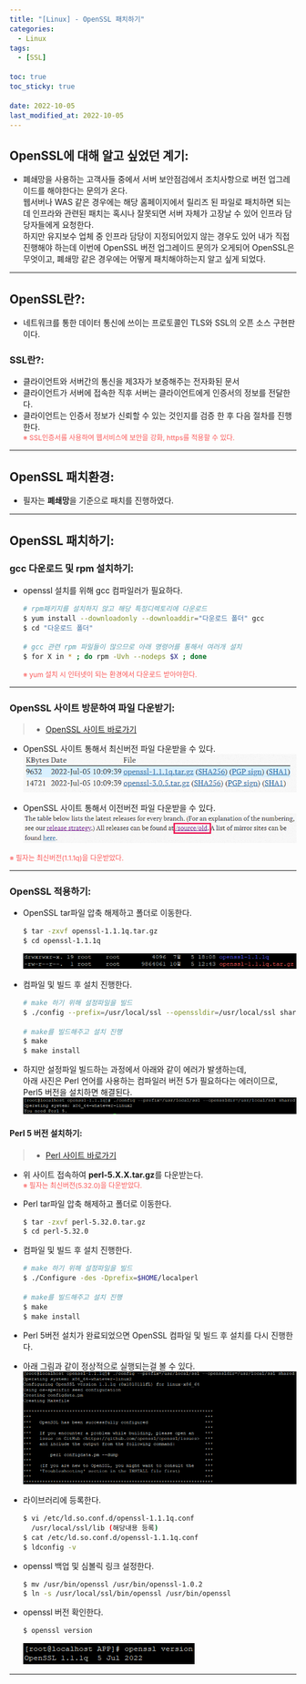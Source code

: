 ```yaml
---
title: "[Linux] - OpenSSL 패치하기"
categories:
  - Linux
tags:
  - [SSL]

toc: true
toc_sticky: true

date: 2022-10-05
last_modified_at: 2022-10-05
---
```


## OpenSSL에 대해 알고 싶었던 계기:
- 폐쇄망을 사용하는 고객사들 중에서 서버 보안점검에서 조치사항으로 버전 업그레이드를 해야한다는 문의가 온다.<br>
웹서버나 WAS 같은 경우에는 해당 홈페이지에서 릴리즈 된 파일로 패치하면 되는데 인프라와 관련된 패치는 혹시나 잘못되면 서버 자체가 고장날 수 있어 인프라 담당자들에게 요청한다.<br>
하지만 유지보수 업체 중 인프라 담당이 지정되어있지 않는 경우도 있어 내가 직접 진행해야 하는데 이번에 OpenSSL 버전 업그레이드 문의가 오게되어 OpenSSL은 무엇이고, 폐쇄망 같은 경우에는 어떻게 패치해야하는지 알고 싶게 되었다.

* * *

## OpenSSL란?:
- 네트워크를 통한 데이터 통신에 쓰이는 프로토콜인 TLS와 SSL의 오픈 소스 구현판이다.

### SSL란?:
- 클라이언트와 서버간의 통신을 제3자가 보증해주는 전자화된 문서
- 클라이언트가 서버에 접속한 직후 서버는 클라이언트에게 인증서의 정보를 전달한다.
- 클라이언트는 인증서 정보가 신뢰할 수 있는 것인지를 검증 한 후 다음 절차를 진행한다.<br>
<span style="color:#FA5858; font-size:12px">※ SSL인증서를 사용하여 웹서비스에 보안을 강화, https를 적용할 수 있다.</span>

* * *

## OpenSSL 패치환경:
- 필자는 **폐쇄망**을 기준으로 패치를 진행하였다.

* * *

## OpenSSL 패치하기:
### gcc 다운로드 및 rpm 설치하기:
- openssl 설치를 위해 gcc 컴파일러가 필요하다.
  ```bash
  # rpm패키지를 설치하지 않고 해당 특정디렉토리에 다운로드
  $ yum install --downloadonly --downloaddir="다운로드 폴더" gcc
  $ cd "다운로드 폴더"

  # gcc 관련 rpm 파일들이 많으므로 아래 명령어를 통해서 여러개 설치
  $ for X in * ; do rpm -Uvh --nodeps $X ; done
  ```
  <span style="color:#FA5858; font-size:12px">※ yum 설치 시 인터넷이 되는 환경에서 다운로드 받아야한다.</span>

* * *

### OpenSSL 사이트 방문하여 파일 다운받기:
> * [OpenSSL 사이트 바로가기](https://www.openssl.org/source/ "OpenSSL 사이트")

- OpenSSL 사이트 통해서 최신버전 파일 다운받을 수 있다.
[![텍스트](/assets/images/OpenSSL/OpenSSL%20%ED%8C%8C%EC%9D%BC%20%EC%B5%9C%EC%8B%A0%EB%B2%84%EC%A0%84.PNG)](/assets/images/OpenSSL/OpenSSL%20%ED%8C%8C%EC%9D%BC%20%EC%B5%9C%EC%8B%A0%EB%B2%84%EC%A0%84.PNG)

- OpenSSL 사이트 통해서 이전버전 파일 다운받을 수 있다.
[![텍스트](/assets/images/OpenSSL/OpenSSL%20%ED%8C%8C%EC%9D%BC%20%EC%9D%B4%EC%A0%84%EB%B2%84%EC%A0%84.PNG)](/assets/images/OpenSSL/OpenSSL%20%ED%8C%8C%EC%9D%BC%20%EC%9D%B4%EC%A0%84%EB%B2%84%EC%A0%84.PNG)

<span style="color:#FA5858; font-size:12px">※ 필자는 최신버전(1.1.1q)을 다운받았다.</span>

* * *

### OpenSSL 적용하기:
- OpenSSL tar파일 압축 해제하고 폴더로 이동한다.
  ```bash
  $ tar -zxvf openssl-1.1.1q.tar.gz
  $ cd openssl-1.1.1q
  ```
  [![텍스트](/assets/images/OpenSSL/OpenSSL%20%ED%8C%8C%EC%9D%BC%20%EC%95%95%EC%B6%95%ED%8C%8C%EC%9D%BC%EA%B3%BC%20%ED%95%B4%EC%A0%9C%20%ED%9B%84%20%ED%8F%B4%EB%8D%94.PNG)](/assets/images/OpenSSL/OpenSSL%20%ED%8C%8C%EC%9D%BC%20%EC%95%95%EC%B6%95%ED%8C%8C%EC%9D%BC%EA%B3%BC%20%ED%95%B4%EC%A0%9C%20%ED%9B%84%20%ED%8F%B4%EB%8D%94.PNG)

- 컴파일 및 빌드 후 설치 진행한다.
  ```bash
  # make 하기 위해 설정파일을 빌드
  $ ./config --prefix=/usr/local/ssl --openssldir=/usr/local/ssl shared

  # make를 빌드해주고 설치 진행
  $ make
  $ make install
  ```
- 하지만 설정파일 빌드하는 과정에서 아래와 같이 에러가 발생하는데, <br>아래 사진은 Perl 언어를 사용하는 컴파일러 버전 5가 필요하다는 에러이므로, Perl5 버전을 설치하면 해결된다.
  [![텍스트](/assets/images/OpenSSL/make%20%ED%95%98%EA%B8%B0%20%EC%9C%84%ED%95%B4%20%EC%84%A4%EC%A0%95%ED%8C%8C%EC%9D%BC%20%EB%B9%8C%EB%93%9C%20%EC%8B%9C%20%EC%97%90%EB%9F%AC%EB%B0%9C%EC%83%9D.PNG)](/assets/images/OpenSSL/make%20%ED%95%98%EA%B8%B0%20%EC%9C%84%ED%95%B4%20%EC%84%A4%EC%A0%95%ED%8C%8C%EC%9D%BC%20%EB%B9%8C%EB%93%9C%20%EC%8B%9C%20%EC%97%90%EB%9F%AC%EB%B0%9C%EC%83%9D.PNG)

#### Perl 5 버전 설치하기:
> * [Perl 사이트 바로가기](https://www.cpan.org/src/5.0/ "Perl 사이트")

- 위 사이트 접속하여 **perl-5.X.X.tar.gz**를 다운받는다.<br>
<span style="color:#FA5858; font-size:12px">※ 필자는 최신버전(5.32.0)을 다운받았다.</span>

- Perl tar파일 압축 해제하고 폴더로 이동한다.
  ```bash
  $ tar -zxvf perl-5.32.0.tar.gz
  $ cd perl-5.32.0
  ```

- 컴파일 및 빌드 후 설치 진행한다.
  ```bash
  # make 하기 위해 설정파일을 빌드
  $ ./Configure -des -Dprefix=$HOME/localperl

  # make를 빌드해주고 설치 진행
  $ make
  $ make install
  ```

- Perl 5버전 설치가 완료되었으면 OpenSSL 컴파일 및 빌드 후 설치를 다시 진행한다.

- 아래 그림과 같이 정상적으로 실행되는걸 볼 수 있다.
[![텍스트](/assets/images/OpenSSL/OpenSSL%20Perl5%EB%B2%84%EC%A0%84%20%EC%84%A4%EC%B9%98%20%ED%9B%84%20%EC%A0%95%EC%83%81%20%EC%BB%B4%ED%8C%8C%EC%9D%BC%20%EB%90%98%EB%8A%94%20%ED%99%94%EB%A9%B4%20.PNG)](/assets/images/OpenSSL/OpenSSL%20Perl5%EB%B2%84%EC%A0%84%20%EC%84%A4%EC%B9%98%20%ED%9B%84%20%EC%A0%95%EC%83%81%20%EC%BB%B4%ED%8C%8C%EC%9D%BC%20%EB%90%98%EB%8A%94%20%ED%99%94%EB%A9%B4%20.PNG)

- 라이브러리에 등록한다.
  ```bash
  $ vi /etc/ld.so.conf.d/openssl-1.1.1q.conf
    /usr/local/ssl/lib (해당내용 등록)
  $ cat /etc/ld.so.conf.d/openssl-1.1.1q.conf
  $ ldconfig -v
  ```

- openssl 백업 및 심볼릭 링크 설정한다.
  ```bash
  $ mv /usr/bin/openssl /usr/bin/openssl-1.0.2
  $ ln -s /usr/local/ssl/bin/openssl /usr/bin/openssl
  ```

- openssl 버전 확인한다.
  ```bash
  $ openssl version
  ```
  [![텍스트](/assets/images/OpenSSL/OpenSSL%20%EB%B2%84%EC%A0%84%ED%99%95%EC%9D%B8.PNG)](/assets/images/OpenSSL/OpenSSL%20%EB%B2%84%EC%A0%84%ED%99%95%EC%9D%B8.PNG)

* * *